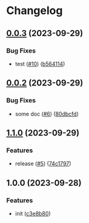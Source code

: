 # Changelog

## [0.0.3](https://github.com/sunggun-yu/meowhq-helm-charts/compare/meowhq-vault-v0.0.2...meowhq-vault-v0.0.3) (2023-09-29)


### Bug Fixes

* test ([#10](https://github.com/sunggun-yu/meowhq-helm-charts/issues/10)) ([b564114](https://github.com/sunggun-yu/meowhq-helm-charts/commit/b56411496b48aab6808ca73738e765e13d96c3e7))

## [0.0.2](https://github.com/sunggun-yu/meowhq-helm-charts/compare/meowhq-vault-v0.0.1...meowhq-vault-v0.0.2) (2023-09-29)


### Bug Fixes

* some doc ([#6](https://github.com/sunggun-yu/meowhq-helm-charts/issues/6)) ([80dbcfd](https://github.com/sunggun-yu/meowhq-helm-charts/commit/80dbcfd1e83bf8c1d979bdb68bad64fd74d10586))

## [1.1.0](https://github.com/sunggun-yu/meowhq-helm-charts/compare/meowhq-vault-v1.0.0...meowhq-vault-v1.1.0) (2023-09-29)


### Features

* release ([#5](https://github.com/sunggun-yu/meowhq-helm-charts/issues/5)) ([74c1797](https://github.com/sunggun-yu/meowhq-helm-charts/commit/74c17974048fc47332dc789a1e794ac0bf3b64c5))

## 1.0.0 (2023-09-28)


### Features

* init ([c3e8b80](https://github.com/sunggun-yu/meowhq-helm-charts/commit/c3e8b80c6ae422e84eabf518e7466e43c2947dd0))
